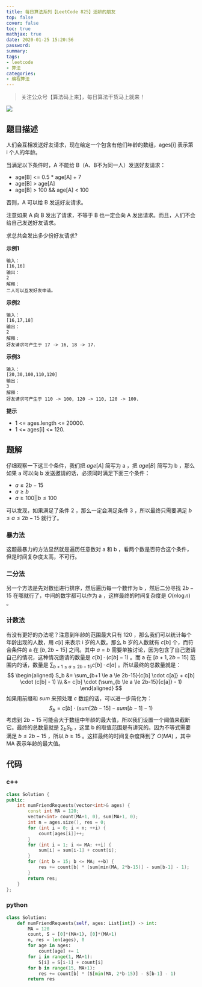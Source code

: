 ```yaml
---
title: 每日算法系列【LeetCode 825】适龄的朋友
top: false
cover: false
toc: true
mathjax: true
date: 2020-01-25 15:20:56
password:
summary:
tags:
- leetcode
- 算法
categories:
- 编程算法
---
```


> 关注公众号【算法码上来】，每日算法干货马上就来！

![](/medias/contact.jpg)

## 题目描述
人们会互相发送好友请求，现在给定一个包含有他们年龄的数组，ages[i] 表示第 i 个人的年龄。

当满足以下条件时，A 不能给 B（A、B不为同一人）发送好友请求：

* age[B] <= 0.5 * age[A] + 7
* age[B] > age[A]
* age[B] > 100 && age[A] < 100

否则，A 可以给 B 发送好友请求。

注意如果 A 向 B 发出了请求，不等于 B 也一定会向 A 发出请求。而且，人们不会给自己发送好友请求。 

求总共会发出多少份好友请求?

**示例1**
```text
输入：
[16,16]
输出：
2
解释：
二人可以互发好友申请。
```

**示例2**
```text
输入：
[16,17,18]
输出：
2
解释：
好友请求可产生于 17 -> 16, 18 -> 17.
```

**示例3**
```text
输入：
[20,30,100,110,120]
输出：
3
解释：
好友请求可产生于 110 -> 100, 120 -> 110, 120 -> 100.
```

**提示**
* 1 <= ages.length <= 20000.
* 1 <= ages[i] <= 120.

## 题解
仔细观察一下这三个条件，我们把 $age[A]$ 简写为 a ，把 $age[B]$ 简写为 b ，那么如果 a 可以向 b 发送邀请的话，必须同时满足下面三个条件：

* $a \le 2b-15$
* $a \ge b$
* $a \ge 100 || b \le 100$

可以发现，如果满足了条件 2 ，那么一定会满足条件 3 ，所以最终只需要满足 $b \le a \le 2b-15$ 就行了。
### 暴力法
这题最暴力的方法显然就是遍历任意数对 a 和 b ，看两个数是否符合这个条件，但是时间复杂度太高，不可行。

### 二分法
另一个方法是先对数组进行排序，然后遍历每一个数作为 b ，然后二分寻找 $2b-15$ 在哪就行了，中间的数字都可以作为 a ，这样最终的时间复杂度是 $O(n \log n)$ 。

### 计数法
有没有更好的办法呢？注意到年龄的范围最大只有 120 ，那么我们可以统计每个年龄出现的人数，用 $c[i]$ 来表示 i 岁的人数。那么 b 岁的人数就有 $c[b]$ 个，而符合条件的 a 在 $[b, 2b-15]$ 之间。其中 $a = b$ 需要单独讨论，因为包含了自己邀请自己的情况，这种情况邀请的数量是 $c[b] \cdot (c[b] - 1)$ 。而 a 在 $[b+1, 2b-15]$ 范围内的话，数量是 $\sum_{b+1 \le a \le 2b-15}{c[b] \cdot c[a]}$ 。所以最终的总数量就是：
$$
\begin{aligned}
S_b &= \sum_{b+1 \le a \le 2b-15}{c[b] \cdot c[a]} + c[b] \cdot (c[b] - 1)    \\\
&= c[b] \cdot (\sum_{b \le a \le 2b-15}{c[a]} - 1)
\end{aligned}
$$
如果用前缀和 $sum$ 来预处理 $c$ 数组的话，可以进一步简化为：
$$
S_b = c[b] \cdot (sum[2b-15] - sum[b-1] - 1)
$$
考虑到 $2b-15$ 可能会大于数组中年龄的最大值，所以我们设置一个阈值来截断它。最终的总数量就是 $\sum_{b}{S_b}$ ，这里 b 的取值范围是有讲究的。因为不等式需要满足 $b \le 2b-15$ ，所以 $b \ge 15$ 。这样最终的时间复杂度降到了 $O(MA)$ ，其中 MA 表示年龄的最大值。

## 代码
### c++
```cpp
class Solution {
public:
    int numFriendRequests(vector<int>& ages) {
        const int MA = 120;
        vector<int> count(MA+1, 0), sum(MA+1, 0);
        int n = ages.size(), res = 0;
        for (int i = 0; i < n; ++i) {
            count[ages[i]]++;
        }
        for (int i = 1; i <= MA; ++i) {
            sum[i] = sum[i-1] + count[i];
        }
        for (int b = 15; b <= MA; ++b) {
            res += count[b] * (sum[min(MA, 2*b-15)] - sum[b-1] - 1);
        }
        return res;
    }
};
```

### python
```python
class Solution:
    def numFriendRequests(self, ages: List[int]) -> int:
        MA = 120
        count, S = [0]*(MA+1), [0]*(MA+1)
        n, res = len(ages), 0
        for age in ages:
            count[age] += 1
        for i in range(1, MA+1):
            S[i] = S[i-1] + count[i]
        for b in range(15, MA+1):
            res += count[b] * (S[min(MA, 2*b-15)] - S[b-1] - 1)
        return res
```